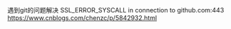 遇到git的问题解决
SSL_ERROR_SYSCALL in connection to github.com:443
https://www.cnblogs.com/chenzc/p/5842932.html